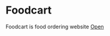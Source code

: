 # Foodcart
Foodcart is food ordering website
<a href="coloured-lighters.000webhostapp.com" target="blank">Open</a>
